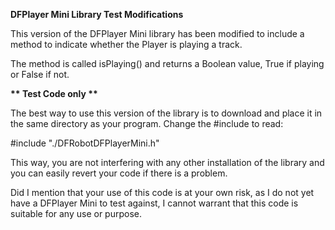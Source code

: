 **DFPlayer Mini Library Test Modifications**

This version of the DFPlayer Mini library has been modified to include a method to indicate whether the Player is playing a track.

The method is called isPlaying() and returns a Boolean value, True if playing or False if not.

**\*\* Test Code only \*\***

The best way to use this version of the library is to download and place it in the same directory as your program. Change the #include to read:

#include "./DFRobotDFPlayerMini.h"

This way, you are not interfering with any other installation of the library and you can easily revert your code if there is a problem.

Did I mention that your use of this code is at your own risk, as I do not yet have a DFPlayer Mini to test against, I cannot warrant that this code is suitable for any use or purpose.